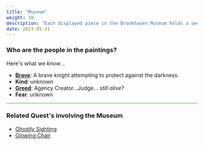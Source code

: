 ```yaml
---
title: "Museum"
weight: 30
description: "Each displayed piece in the Brookhaven Museum holds a secret"
date: 2023-05-31
---
```



### Who are the people in the paintings?

Here's what we _know_...

- **[Brave](knight/)**:    A brave knight attempting to protect against the darkness.
- **Kind**:     unknown
- **[Greed](greed/)**:    Agency Creator...Judge... _still alive_?
- **Fear**:     unknown



<hr style="background-color: #28b44c" size=8>


### Related Quest's involving the Museum

- [Ghostly Sighting](/lore/quests/#ghostly-sighting)
- [Glowing Chair](/lore/quests/#glowing-chair)